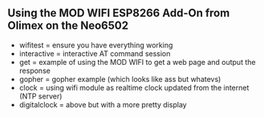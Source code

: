 ## Using the MOD WIFI ESP8266 Add-On from Olimex on the Neo6502

* wifitest = ensure you have everything working
* interactive = interactive AT command session
* get = example of using the MOD WIFI to get a web page and output the response
* gopher = gopher example (which looks like ass but whatevs)
* clock = using wifi module as realtime clock updated from the internet (NTP server)
* digitalclock = above but with a more pretty display
